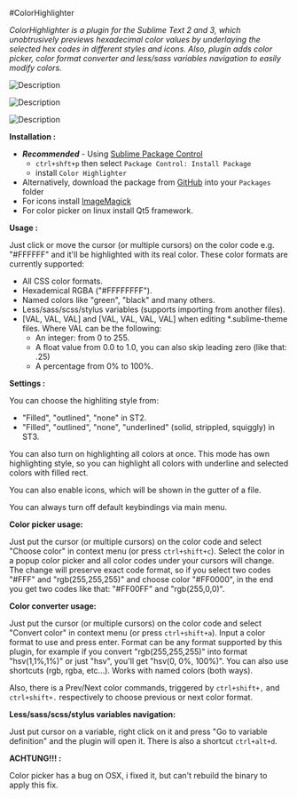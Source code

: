 #ColorHighlighter

_ColorHighlighter is a plugin for the Sublime Text 2 and 3, which unobtrusively previews hexadecimal color values by underlaying the selected hex codes in different styles and icons. Also, plugin adds color picker, color format converter and less/sass variables navigation to easily modify colors._

![Description](http://i.imgur.com/UPmEk09.png)

![Description](http://sametmax.com/wp-content/uploads/2013/04/hilight-color.gif)

![Description](http://sametmax.com/wp-content/uploads/2013/04/color-picker.gif)

**Installation :**

- **_Recommended_** - Using [Sublime Package Control](http://wbond.net/sublime_packages/package_control "Sublime Package Control")
    - `ctrl+shft+p` then select `Package Control: Install Package`
    - install `Color Highlighter`
- Alternatively, download the package from [GitHub](https://github.com/Monnoroch/ColorHighlighter "ColorHighlighter") into your `Packages` folder
- For icons install [ImageMagick](http://www.imagemagick.org/)
- For color picker on linux install Qt5 framework.

**Usage :**

Just click or move the cursor (or multiple cursors) on the color code e.g. "#FFFFFF" and it'll be highlighted with its real color.
These color formats are currently supported:
- All CSS color formats.
- Hexademical RGBA ("#FFFFFFFF").
- Named colors like "green", "black" and many others.
- Less/sass/scss/stylus variables (supports importing from another files).
- [VAL, VAL, VAL] and [VAL, VAL, VAL, VAL] when editing *.sublime-theme files. Where VAL can be the following:
  - An integer: from 0 to 255.
  - A float value from 0.0 to 1.0, you can also skip leading zero (like that: .25)
  - A percentage from 0% to 100%.

**Settings :**

You can choose the highliting style from:
- "Filled", "outlined", "none" in ST2.
- "Filled", "outlined", "none", "underlined" (solid, strippled, squiggly) in ST3.

You can also turn on highlighting all colors at once. This mode has own highlighting style, so you can highlight all colors with underline and selected colors with filled rect.

You can also enable icons, which will be shown in the gutter of a file.

You can always turn off default keybindings via main menu.

**Color picker usage:**

Just put the cursor (or multiple cursors) on the color code and select "Choose color" in context menu (or press `ctrl+shift+c`). Select the color in a popup color picker and all color codes under your cursors will change. The change will preserve exact code format, so if you select two codes "#FFF" and "rgb(255,255,255)" and choose color "#FF0000", in the end you get two codes like that: "#FF00FF" and "rgb(255,0,0)".

**Color converter usage:**

Just put the cursor (or multiple cursors) on the color code and select "Convert color" in context menu (or press `ctrl+shift+a`). Input a color format to use and press enter.
Format can be any format supported by this plugin, for example if you convert "rgb(255,255,255)" into format "hsv(1,1%,1%)" or just "hsv", you'll get "hsv(0, 0%, 100%)". You can also use shortcuts (rgb, rgba, etc...). Works with named colors (both ways).

Also, there is a Prev/Next color commands, triggered by `ctrl+shift+,` and `ctrl+shift+.` respectively to choose previous or next color format.

**Less/sass/scss/stylus variables navigation:**

Just put cursor on a variable, right click on it and press "Go to variable definition" and the plugin will open it. There is also a shortcut `ctrl+alt+d`.


**ACHTUNG!!! :**

Color picker has a bug on OSX, i fixed it, but can't rebuild the binary to apply this fix.

